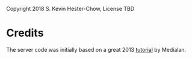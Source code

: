 Copyright 2018 S. Kevin Hester-Chow, License TBD 

# Credits

The server code was initially based on a great 2013 [tutorial](https://www.medialan.de/usecase0001.html) by Medialan.
